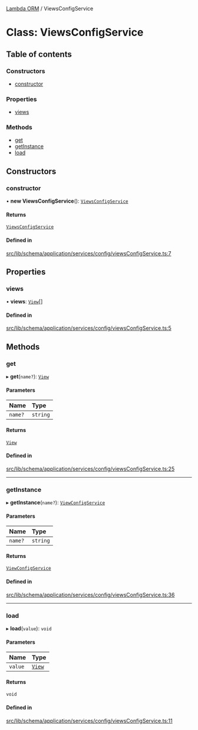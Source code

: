 [Lambda ORM](../README.md) / ViewsConfigService

# Class: ViewsConfigService

## Table of contents

### Constructors

- [constructor](ViewsConfigService.md#constructor)

### Properties

- [views](ViewsConfigService.md#views)

### Methods

- [get](ViewsConfigService.md#get)
- [getInstance](ViewsConfigService.md#getinstance)
- [load](ViewsConfigService.md#load)

## Constructors

### constructor

• **new ViewsConfigService**(): [`ViewsConfigService`](ViewsConfigService.md)

#### Returns

[`ViewsConfigService`](ViewsConfigService.md)

#### Defined in

[src/lib/schema/application/services/config/viewsConfigService.ts:7](https://github.com/FlavioLionelRita/lambdaorm/blob/90c2a31f/src/lib/schema/application/services/config/viewsConfigService.ts#L7)

## Properties

### views

• **views**: [`View`](../interfaces/View.md)[]

#### Defined in

[src/lib/schema/application/services/config/viewsConfigService.ts:5](https://github.com/FlavioLionelRita/lambdaorm/blob/90c2a31f/src/lib/schema/application/services/config/viewsConfigService.ts#L5)

## Methods

### get

▸ **get**(`name?`): [`View`](../interfaces/View.md)

#### Parameters

| Name | Type |
| :------ | :------ |
| `name?` | `string` |

#### Returns

[`View`](../interfaces/View.md)

#### Defined in

[src/lib/schema/application/services/config/viewsConfigService.ts:25](https://github.com/FlavioLionelRita/lambdaorm/blob/90c2a31f/src/lib/schema/application/services/config/viewsConfigService.ts#L25)

___

### getInstance

▸ **getInstance**(`name?`): [`ViewConfigService`](ViewConfigService.md)

#### Parameters

| Name | Type |
| :------ | :------ |
| `name?` | `string` |

#### Returns

[`ViewConfigService`](ViewConfigService.md)

#### Defined in

[src/lib/schema/application/services/config/viewsConfigService.ts:36](https://github.com/FlavioLionelRita/lambdaorm/blob/90c2a31f/src/lib/schema/application/services/config/viewsConfigService.ts#L36)

___

### load

▸ **load**(`value`): `void`

#### Parameters

| Name | Type |
| :------ | :------ |
| `value` | [`View`](../interfaces/View.md) |

#### Returns

`void`

#### Defined in

[src/lib/schema/application/services/config/viewsConfigService.ts:11](https://github.com/FlavioLionelRita/lambdaorm/blob/90c2a31f/src/lib/schema/application/services/config/viewsConfigService.ts#L11)
